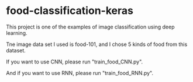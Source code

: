 # food-classification-keras
This project is one of the examples of image classification using deep learning.

Tne image data set I used is food-101, and I chose 5 kinds of food from this dataset.

If you want to use CNN, please run "train_food_CNN.py".

And if you want to use RNN, please run "train_food_RNN.py".
